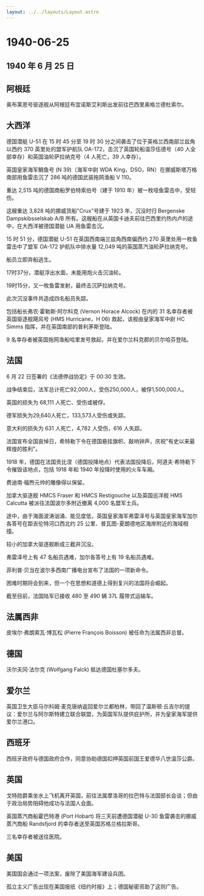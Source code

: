 ```yaml
---
layout: ../../layouts/Layout.astro
---
```


# 1940-06-25

## 1940 年 6 月 25 日

## 阿根廷

奥布莱恩号驱逐舰从阿根廷布宜诺斯艾利斯出发前往巴西里奥格兰德杜索尔。

## 大西洋

德国潜艇 U-51 在 15 时 45 分至 19 时 30
分之间袭击了位于英格兰西南部兰兹角以西约 370 英里处的盟军护航队
OA-172，击沉了英国轮船温莎伍德号（40 人全部幸存）和英国油轮萨拉纳克号（4
人死亡，39 人幸存）。

英国皇家海军鲷鱼号 (N 39)（海军中尉 WDA
King，DSO，RN）在挪威斯塔万格南部用鱼雷击沉了 286 吨的德国武装拖网渔船 V
110。

重达 2,515 吨的德国商船罗伯特索伯号（建于 1910
年）被一枚哑鱼雷击中，受轻伤。

这艘重达 3,828 吨的挪威货船"Crux"号建于 1923 年，沉没时归 Bergenske
Dampskibsselskab A/B
所有。这艘船在从英国卡迪夫前往巴西里约热内卢的途中，在大西洋被德国潜艇
UA 用鱼雷击沉。

15 时 51 分，德国潜艇 U-51 在英国西南端兰兹角西南偏西约 270
英里处用一枚鱼雷击中了盟军 OA-172 护航队中排水量 12,049
吨的英国蒸汽油轮萨拉纳克号。

船员立即弃船逃生。

17时37分，潜艇浮出水面，未能用炮火击沉油轮。

19时15分，又一枚鱼雷发射，最终击沉萨拉纳克号。

此次沉没事件共造成四名船员失踪。

包括船长弗农·霍勒斯·阿尔科克 (Vernon Horace Alcock) 在内的 31
名幸存者被英国驱逐舰飓风号 (HMS Hurricane，H 06)
救起，该舰由皇家海军中尉 HC Simms 指挥，并在英国南部的普利茅斯登陆。

9 名幸存者被英国拖网渔船哈里发号救起，并在爱尔兰科克郡的贝尔哈芬登陆。

## 法国

6 月 22 日签署的《法德停战协定》于 00:30 生效。

战争结束后，法军总计死亡92,000人，受伤250,000人，被俘1,500,000人。

英国的损失为 68,111 人死亡、受伤或被俘。

德军损失为29,640人死亡，133,573人受伤或失踪。

意大利的损失为 631 人死亡，4,782 人受伤，616 人失踪。

法国宣布全国哀悼日，希特勒下令在德国悬挂旗帜、敲响钟声，庆祝"有史以来最辉煌的胜利"。

1918
年，德国在法国贡比涅（德国投降地点）代表法国投降后，阿道夫·希特勒下令摧毁该地点，包括
1918 年和 1940 年投降时使用的火车车厢。

费迪南·福煦元帅的雕像得以保留。

加拿大驱逐舰 HMCS Fraser 和 HMCS Restigouche 以及英国巡洋舰 HMS Calcutta
被派往法国波尔多附近撤离 4,000 名盟军士兵。

途中，由于海面波涛汹涌、能见度低，英国皇家海军弗雷泽号与英国皇家海军加尔各答号在距吉伦特河口西北约
25 公里、普瓦图-夏朗德地区海岸附近的海域相撞。

较小的加拿大驱逐舰断成三截并沉没。

弗雷泽号上有 47 名船员遇难，加尔各答号上有 19 名船员遇难。

菲利普·贝当在波尔多西南广播电台宣布了法国的一项新命令。

困难时期将会到来，但一个在思想和道德上得到复兴的法国将会崛起。

截至目前，法国陆军已接收 480 至 490 辆 37L 履带式运输车。

## 法属西非

皮埃尔·弗朗索瓦·博瓦松 (Pierre François Boisson) 被任命为法属西非总督。

## 德国

沃尔夫冈·法尔克 (Wolfgang Falck) 抵达德国杜塞尔多夫。

## 爱尔兰

英国卫生大臣马尔科姆·麦克唐纳返回爱尔兰都柏林，带回了温斯顿·丘吉尔的提议：爱尔兰与阿尔斯特建立联合联盟，为英国军队提供庇护所，并为皇家海军提供爱尔兰港口。

## 西班牙

西班牙政府与德国政府合作，同意协助德国扣押英国前国王爱德华八世温莎公爵。

## 英国

戈特勋爵乘坐水上飞机离开英国，前往法属摩洛哥的拉巴特与法国部长会谈；但由于政治局势阻碍他成功与法国人会面。

英国蒸汽商船霍巴特港 (Port Hobart) 将三天前遭德国潜艇 U-30
鱼雷袭击的挪威蒸汽商船 Randsfjord 的幸存者送至英国苏格兰格拉斯哥。

三名幸存者被送往医院。

## 美国

美国国会通过一项法案，废除了美国海军建设兵团。

孤立主义广告出现在美国报纸《纽约时报》上；德国秘密资助了这则广告。